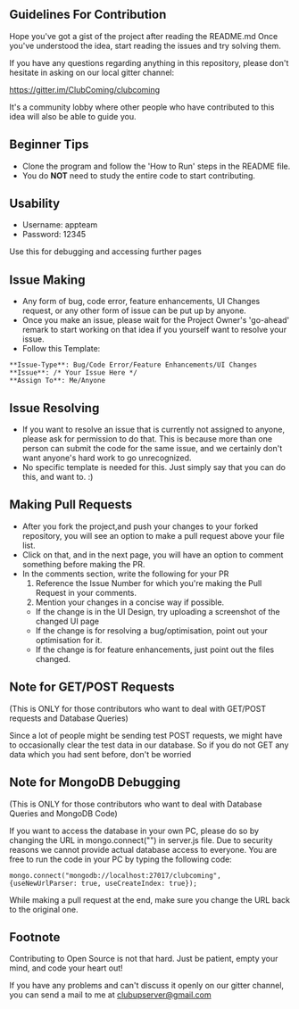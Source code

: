 ## Guidelines For Contribution

Hope you've got a gist of the project after reading the README.md
Once you've understood the idea, start reading the issues and try solving them.

If you have any questions regarding anything in this repository, please don't hesitate in asking on our local gitter channel:

https://gitter.im/ClubComing/clubcoming

It's a community lobby where other people who have contributed to this idea will also be able to guide you.

## Beginner Tips
- Clone the program and follow the 'How to Run' steps in the README file.
- You do **NOT** need to study the entire code to start contributing.

## Usability
- Username: appteam
- Password: 12345

Use this for debugging and accessing further pages

## Issue Making

- Any form of bug, code error, feature enhancements, UI Changes request, or any other form of issue can be put up by anyone. 
- Once you make an issue, please wait for the Project Owner's 'go-ahead' remark to start working on that idea if you 
yourself want to resolve your issue. 
- Follow this Template:

```
**Issue-Type**: Bug/Code Error/Feature Enhancements/UI Changes
**Issue**: /* Your Issue Here */
**Assign To**: Me/Anyone
```

## Issue Resolving

- If you want to resolve an issue that is currently not assigned to anyone, please ask for permission to do that. 
This is because more than one person can submit the code for the same issue, and we certainly don't want anyone's hard work to go unrecognized.
- No specific template is needed for this. Just simply say that you can do this, and want to. :)

## Making Pull Requests

- After you fork the project,and push your changes to your forked repository, you will see an option to make a pull request above your file list.
- Click on that, and in the next page, you will have an option to comment something before making the PR.
- In the comments section, write the following for your PR
  1. Reference the Issue Number for which you're making the Pull Request in your comments.
  2. Mention your changes in a concise way if possible. 
    - If the change is in the UI Design, try uploading a screenshot of the changed UI page
    - If the change is for resolving a bug/optimisation, point out your optimisation for it.
    - If the change is for feature enhancements, just point out the files changed.
    
## Note for GET/POST Requests
(This is ONLY for those contributors who want to deal with GET/POST requests and Database Queries)

Since a lot of people might be sending test POST requests, we might have to occasionally clear the test data in our database. So if you do not GET any data which you had sent before, don't be worried

## Note for MongoDB Debugging
(This is ONLY for those contributors who want to deal with Database Queries and MongoDB Code)

If you want to access the database in your own PC, please do so by changing the URL in mongo.connect("") in server.js file. Due to security reasons we cannot provide actual database access to everyone. You are free to run the code in your PC by typing the following code:
```
mongo.connect("mongodb://localhost:27017/clubcoming", {useNewUrlParser: true, useCreateIndex: true});
```

While making a pull request at the end, make sure you change the URL back to the original one.
  
## Footnote

Contributing to Open Source is not that hard. Just be patient, empty your mind, and code your heart out!

If you have any problems and can't discuss it openly on our gitter channel, you can send a mail to me at 
clubupserver@gmail.com


  
